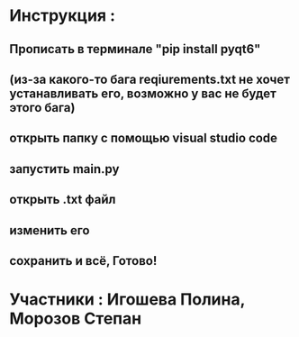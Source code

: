 # Инструкция : #
## Прописать в терминале "pip install pyqt6" ##
## (из-за какого-то бага reqiurements.txt не хочет устанавливать его, возможно у вас не будет этого бага) ##
## открыть папку с помощью visual studio code ##
## запустить main.py ##
## открыть .txt файл ##
## изменить его ##
## сохранить и всё, Готово! ##

# Участники : Игошева Полина, Морозов Степан #
